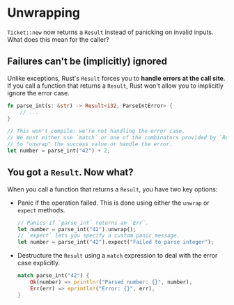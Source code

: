 # Unwrapping

`Ticket::new` now returns a `Result` instead of panicking on invalid inputs.\
What does this mean for the caller?

## Failures can't be (implicitly) ignored

Unlike exceptions, Rust's `Result` forces you to **handle errors at the call site**.\
If you call a function that returns a `Result`, Rust won't allow you to implicitly ignore the error case.

```rust
fn parse_int(s: &str) -> Result<i32, ParseIntError> {
    // ...
}

// This won't compile: we're not handling the error case.
// We must either use `match` or one of the combinators provided by `Result`
// to "unwrap" the success value or handle the error.
let number = parse_int("42") + 2;
```

## You got a `Result`. Now what?

When you call a function that returns a `Result`, you have two key options:

- Panic if the operation failed.
  This is done using either the `unwrap` or `expect` methods.
  ```rust
  // Panics if `parse_int` returns an `Err`.
  let number = parse_int("42").unwrap();
  // `expect` lets you specify a custom panic message.
  let number = parse_int("42").expect("Failed to parse integer");
  ```
- Destructure the `Result` using a `match` expression to deal with the error case explicitly.
  ```rust
  match parse_int("42") {
      Ok(number) => println!("Parsed number: {}", number),
      Err(err) => eprintln!("Error: {}", err),
  }
  ```

